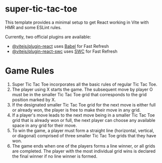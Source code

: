 # super-tic-tac-toe

This template provides a minimal setup to get React working in Vite with HMR and some ESLint rules.

Currently, two official plugins are available:

-   [@vitejs/plugin-react](https://github.com/vitejs/vite-plugin-react/blob/main/packages/plugin-react/README.md) uses [Babel](https://babeljs.io/) for Fast Refresh
-   [@vitejs/plugin-react-swc](https://github.com/vitejs/vite-plugin-react-swc) uses [SWC](https://swc.rs/) for Fast Refresh

# Game Rules

1. Super Tic Tac Toe incorporates all the basic rules of regular Tic Tac Toe.
2. The player using X starts the game. The subsequent move by player O must be in the smaller Tic Tac Toe grid that corresponds to the grid position marked by X.
3. If the designated smaller Tic Tac Toe grid for the next move is either full or already won, the player is free to make their move in any grid.
4. If a player's move leads to the next move being in a smaller Tic Tac Toe grid that is already won or full, the next player can choose any available space in any grid for their move.
5. To win the game, a player must form a straight line (horizontal, vertical, or diagonal) comprised of three smaller Tic Tac Toe grids that they have won.
6. The game ends when one of the players forms a line winner, or all grids are completed. The player with the most individual grid wins is declared the final winner if no line winner is formed.
